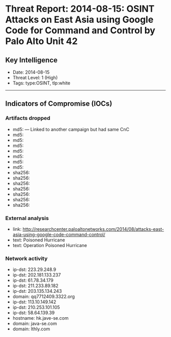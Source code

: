 # Threat Report: 2014-08-15: OSINT Attacks on East Asia using Google Code for Command and Control by Palo Alto Unit 42


## Key Intelligence
* Date: 2014-08-15
* Threat Level: 1 (High)
* Tags: type:OSINT, tlp:white

---

## Indicators of Compromise (IOCs)
### Artifacts dropped
* md5: <md5> — Linked to another campaign but had same CnC
* md5: <md5>
* md5: <md5>
* md5: <md5>
* md5: <md5>
* md5: <md5>
* md5: <md5>
* md5: <md5>
* sha256: <sha256>
* sha256: <sha256>
* sha256: <sha256>
* sha256: <sha256>
* sha256: <sha256>
* sha256: <sha256>
* sha256: <sha256>

### External analysis
* link: http://researchcenter.paloaltonetworks.com/2014/08/attacks-east-asia-using-google-code-command-control/
* text: Poisoned Hurricane
* text: Operation Poisoned Hurricane

### Network activity
* ip-dst: 223.29.248.9
* ip-dst: 202.181.133.237
* ip-dst: 61.78.34.179
* ip-dst: 211.233.89.182
* ip-dst: 203.135.134.243
* domain: qq7712409.3322.org
* ip-dst: 113.10.149.142
* ip-dst: 210.253.101.105
* ip-dst: 58.64.139.39
* hostname: hk.jave-se.com
* domain: java-se.com
* domain: lthly.com
